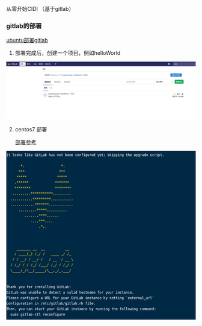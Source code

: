 从零开始CIDI （基于gitlab）

### gitlab的部署

[ubuntu部署gitlab](https://blog.csdn.net/qq_34382962/article/details/111673754)

1. 部署完成后，创建一个项目，例如helloWorld  

![image](https://github.com/ProsperousLi/golang-deep-learn/blob/main/CIDI/pictures/gitlabProject.png)

2. centos7 部署

   [部署参考](https://blog.csdn.net/weixin_43948057/article/details/105439985)  
   
   
![image](https://github.com/ProsperousLi/golang-deep-learn/blob/main/CIDI/pictures/gitlab-centos.png)
